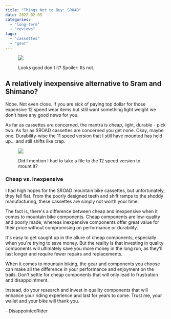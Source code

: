 ```yaml
---
title: "Things Not to Buy: SROAD"
date: 2022-02-05
categories: 
  - "long-term"
  - "reviews"
tags: 
  - "cassettes"
  - "gear"
---
```


<figure>

![](images/IMG_1861-1024x768.jpeg)

<figcaption>

Looks good don't it? Spoiler: Its not.

</figcaption>

</figure>

## A relatively inexpensive alternative to Sram and Shimano?

Nope. Not even close. If you are sick of paying top dollar for those expensive 12 speed wear items but still want something light weight we don't have any good news for you.

As far as cassettes are concerned, the mantra is cheap, light, durable - pick two. As far as SROAD cassettes are concerned you get none. Okay, maybe one. Durability-wise the 11 speed version that I still have mounted has held up... and still shifts like crap.

<figure>

![](images/IMG_0635-1024x768.jpg)

<figcaption>

Did I mention I had to take a file to the 12 speed version to mount it?

</figcaption>

</figure>

### Cheap vs. Inexpensive

I had high hopes for the SROAD mountain bike cassettes, but unfortunately, they fell flat. From the poorly designed teeth and shift ramps to the shoddy manufacturing, these cassettes are simply not worth your time.

The fact is, there's a difference between cheap and inexpensive when it comes to mountain bike components. Cheap components are low-quality and poorly made, whereas inexpensive components offer great value for their price without compromising on performance or durability.

It's easy to get caught up in the allure of cheap components, especially when you're trying to save money. But the reality is that investing in quality components will ultimately save you more money in the long run, as they'll last longer and require fewer repairs and replacements.

When it comes to mountain biking, the gear and components you choose can make all the difference in your performance and enjoyment on the trails. Don't settle for cheap components that will only lead to frustration and disappointment.

Instead, do your research and invest in quality components that will enhance your riding experience and last for years to come. Trust me, your wallet and your bike will thank you.  
  
\- DisappointedRider
